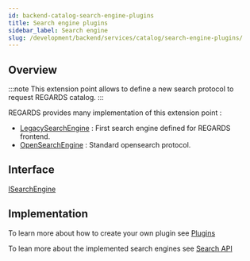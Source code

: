 ```yaml
---
id: backend-catalog-search-engine-plugins
title: Search engine plugins
sidebar_label: Search engine
slug: /development/backend/services/catalog/search-engine-plugins/
---
```


## Overview

:::note
This extension point allows to define a new search protocol to request REGARDS catalog.
:::

REGARDS provides many implementation of this extension point :
 - [LegacySearchEngine](https://github.com/RegardsOss/regards-catalog/blob/master/search/search-rest/src/main/java/fr/cnes/regards/modules/search/rest/engine/plugin/legacy/LegacySearchEngine.java) : First search engine defined for REGARDS frontend.
 - [OpenSearchEngine](https://github.com/RegardsOss/regards-catalog/blob/master/search/search-rest/src/main/java/fr/cnes/regards/modules/search/rest/engine/plugin/opensearch/OpenSearchEngine.java) : Standard opensearch protocol.

## Interface

   [ISearchEngine](https://github.com/RegardsOss/regards-catalog/blob/master/search/search-domain/src/main/java/fr/cnes/regards/modules/search/domain/plugin/ISearchEngine.java)

## Implementation

To learn more about how to create your own plugin see [Plugins](../../../framework/modules/plugins/)

To lean more about the implemented search engines see [Search API](../search-api/)


